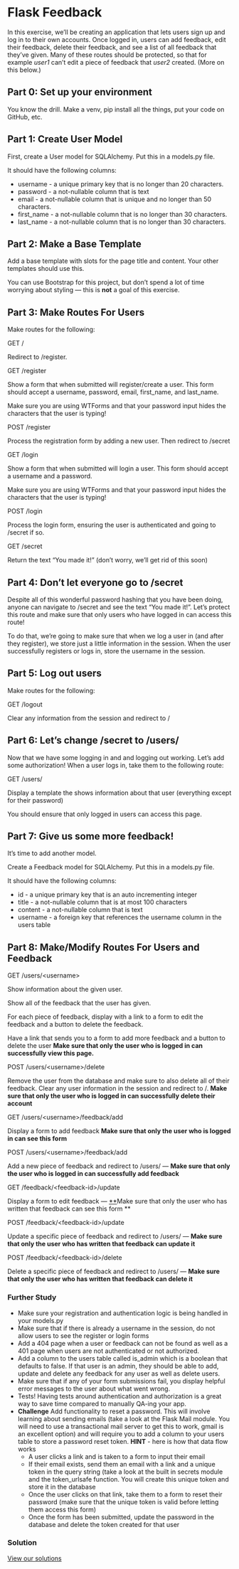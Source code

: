 Flask Feedback
==============

In this exercise, we’ll be creating an application that lets users sign up and log in to their own accounts. Once logged in, users can add feedback, edit their feedback, delete their feedback, and see a list of all feedback that they’ve given. Many of these routes should be protected, so that for example _user1_ can’t edit a piece of feedback that _user2_ created. (More on this below.)

Part 0: Set up your environment
-------------------------------

You know the drill. Make a venv, pip install all the things, put your code on GitHub, etc.

Part 1: Create User Model
-------------------------

First, create a User model for SQLAlchemy. Put this in a models.py file.

It should have the following columns:

*   username - a unique primary key that is no longer than 20 characters.
*   password - a not-nullable column that is text
*   email - a not-nullable column that is unique and no longer than 50 characters.
*   first\_name - a not-nullable column that is no longer than 30 characters.
*   last\_name - a not-nullable column that is no longer than 30 characters.

Part 2: Make a Base Template
----------------------------

Add a base template with slots for the page title and content. Your other templates should use this.

You can use Bootstrap for this project, but don’t spend a lot of time worrying about styling — this is **not** a goal of this exercise.

Part 3: Make Routes For Users
-----------------------------

Make routes for the following:

GET /

Redirect to /register.

GET /register

Show a form that when submitted will register/create a user. This form should accept a username, password, email, first\_name, and last\_name.

Make sure you are using WTForms and that your password input hides the characters that the user is typing!

POST /register

Process the registration form by adding a new user. Then redirect to /secret

GET /login

Show a form that when submitted will login a user. This form should accept a username and a password.

Make sure you are using WTForms and that your password input hides the characters that the user is typing!

POST /login

Process the login form, ensuring the user is authenticated and going to /secret if so.

GET /secret

Return the text “You made it!” (don’t worry, we’ll get rid of this soon)

Part 4: Don’t let everyone go to /secret
----------------------------------------

Despite all of this wonderful password hashing that you have been doing, anyone can navigate to /secret and see the text “You made it!”. Let’s protect this route and make sure that only users who have logged in can access this route!

To do that, we’re going to make sure that when we log a user in (and after they register), we store just a little information in the session. When the user successfully registers or logs in, store the username in the session.

Part 5: Log out users
---------------------

Make routes for the following:

GET /logout

Clear any information from the session and redirect to /

Part 6: Let’s change /secret to /users/<username>
-------------------------------------------------

Now that we have some logging in and and logging out working. Let’s add some authorization! When a user logs in, take them to the following route:

GET /users/<username>

Display a template the shows information about that user (everything except for their password)

You should ensure that only logged in users can access this page.

Part 7: Give us some more feedback!
-----------------------------------

It’s time to add another model.

Create a Feedback model for SQLAlchemy. Put this in a models.py file.

It should have the following columns:

*   id - a unique primary key that is an auto incrementing integer
*   title - a not-nullable column that is at most 100 characters
*   content - a not-nullable column that is text
*   username - a foreign key that references the username column in the users table

Part 8: Make/Modify Routes For Users and Feedback
-------------------------------------------------

GET /users/\<username>

Show information about the given user.

Show all of the feedback that the user has given.

For each piece of feedback, display with a link to a form to edit the feedback and a button to delete the feedback.

Have a link that sends you to a form to add more feedback and a button to delete the user **Make sure that only the user who is logged in can successfully view this page.**

POST /users/\<username>/delete

Remove the user from the database and make sure to also delete all of their feedback. Clear any user information in the session and redirect to /. **Make sure that only the user who is logged in can successfully delete their account**

GET /users/\<username>/feedback/add

Display a form to add feedback **Make sure that only the user who is logged in can see this form**

POST /users/\<username>/feedback/add

Add a new piece of feedback and redirect to /users/<username> — **Make sure that only the user who is logged in can successfully add feedback**

GET /feedback/\<feedback-id>/update

Display a form to edit feedback — [\*\*](index.html#id1)Make sure that only the user who has written that feedback can see this form \*\*

POST /feedback/\<feedback-id>/update

Update a specific piece of feedback and redirect to /users/<username> — **Make sure that only the user who has written that feedback can update it**

POST /feedback/\<feedback-id>/delete

Delete a specific piece of feedback and redirect to /users/<username> — **Make sure that only the user who has written that feedback can delete it**

### Further Study

*   Make sure your registration and authentication logic is being handled in your models.py
*   Make sure that if there is already a username in the session, do not allow users to see the register or login forms
*   Add a 404 page when a user or feedback can not be found as well as a 401 page when users are not authenticated or not authorized.
*   Add a column to the users table called is\_admin which is a boolean that defaults to false. If that user is an admin, they should be able to add, update and delete any feedback for any user as well as delete users.
*   Make sure that if any of your form submissions fail, you display helpful error messages to the user about what went wrong.
*   Tests! Having tests around authentication and authorization is a great way to save time compared to manually QA-ing your app.
*   **Challenge** Add functionality to reset a password. This will involve learning about sending emails (take a look at the Flask Mail module. You will need to use a transactional mail server to get this to work, gmail is an excellent option) and will require you to add a column to your users table to store a password reset token. **HINT** - here is how that data flow works
    *   A user clicks a link and is taken to a form to input their email
    *   If their email exists, send them an email with a link and a unique token in the query string (take a look at the built in secrets module and the token\_urlsafe function. You will create this unique token and store it in the database
    *   Once the user clicks on that link, take them to a form to reset their password (make sure that the unique token is valid before letting them access this form)
    *   Once the form has been submitted, update the password in the database and delete the token created for that user

### Solution

[View our solutions](solution/index.html)
